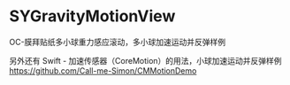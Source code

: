 # SYGravityMotionView
OC-膜拜贴纸多小球重力感应滚动，多小球加速运动并反弹样例

另外还有 Swift - 加速传感器（CoreMotion）的用法，小球加速运动并反弹样例 
https://github.com/Call-me-Simon/CMMotionDemo
